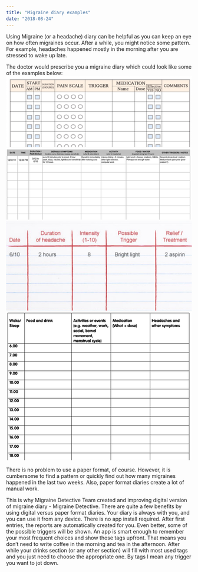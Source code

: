 ```yaml
---
title: "Migraine diary examples"
date: "2018-08-24"
---
```


Using Migraine (or a headache) diary can be helpful as you can keep an eye on how often migraines occur. After a while, you might notice some pattern. For example, headaches happened mostly in the morning after you are stressed to wake up late.

The doctor would prescribe you a migraine diary which could look like some of the examples below:
![Paper format Migraine diary example](../../../static/images/paper-diary-example-1.png 'Example of diary paper format migraine diary') 
![Paper format Migraine diary example](../../../static/images/paper-diary-example-2.png)
![Paper format Migraine diary example](../../../static/images/paper-diary-example-3.png)
![Paper format Migraine diary example](../../../static/images/paper-diary-example-4.png)

There is no problem to use a paper format, of course. However, it is cumbersome to find a pattern or quickly find out how many migraines happened in the last two weeks. Also, paper format diaries create a lot of manual work.

This is why Migraine Detective Team created and improving digital version of migraine diary - Migraine Detective. There are quite a few benefits by using digital versus paper format diaries. Your diary is always with you, and you can use it from any device. There is no app install required. After first entries, the reports are automatically created for you. Even better, some of the possible triggers will be shown. An app is smart enough to remember your most frequent choices and show those tags upfront. That means you don’t need to write coffee in the morning and tea in the afternoon. After while your drinks section (or any other section) will fill with most used tags and you just need to choose the appropriate one. By tags I mean any trigger you want to jot down.
